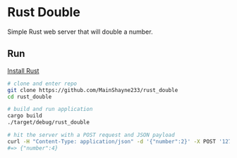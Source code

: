 # Rust Double

Simple Rust web server that will double a number.

## Run

[Install Rust](https://www.rust-lang.org/en-US/install.html)

```bash
# clone and enter repo
git clone https://github.com/MainShayne233/rust_double
cd rust_double

# build and run application
cargo build
./target/debug/rust_double

# hit the server with a POST request and JSON payload
curl -H "Content-Type: application/json" -d '{"number":2}' -X POST '127.0.0.1:8080/double'
#=> {"number":4}
```
